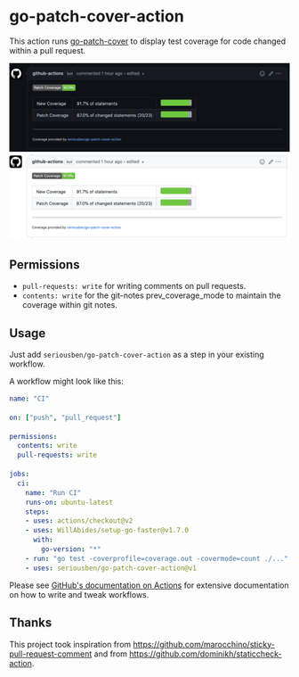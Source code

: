 # go-patch-cover-action

This action runs [go-patch-cover](https://github.com/seriousben/go-patch-cover) to display test coverage for code changed within a pull request.

![Comment example](docs/comment-example.png#gh-dark-mode-only)
![Comment example](docs/comment-example-light.png#gh-light-mode-only)

## Permissions

- `pull-requests: write` for writing comments on pull requests.
- `contents: write` for the git-notes prev_coverage_mode to maintain the coverage within git notes.

## Usage

Just add `seriousben/go-patch-cover-action` as a step in your existing workflow.

A workflow might look like this:

```yaml
name: "CI"

on: ["push", "pull_request"]

permissions:
  contents: write
  pull-requests: write

jobs:
  ci:
    name: "Run CI"
    runs-on: ubuntu-latest
    steps:
    - uses: actions/checkout@v2
    - uses: WillAbides/setup-go-faster@v1.7.0
      with:
        go-version: "*"
    - run: "go test -coverprofile=coverage.out -covermode=count ./..."
    - uses: seriousben/go-patch-cover-action@v1
```

Please see [GitHub's documentation on Actions](https://docs.github.com/en/actions) for extensive
documentation on how to write and tweak workflows.

## Thanks

This project took inspiration from https://github.com/marocchino/sticky-pull-request-comment and from https://github.com/dominikh/staticcheck-action.
